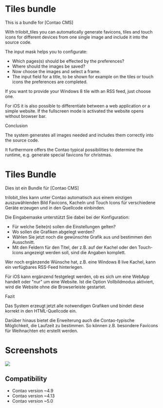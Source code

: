 Tiles bundle
============

This is a bundle for [Contao CMS]

With trilobit_tiles you can automatically generate favicons, tiles and touch icons for different devices from one single image and include it into the source code.

The input mask helps you to configurate:

* Which pages(s) should be effected by the preferences?
* Where should the images be saved?
* Now choose the images and select a frame.
* The input field for a title, to be shown for example on the tiles or touch icons the preferences are completed.

If you want to provide your Windows 8 tile with an RSS feed, just choose one.

For iOS it is also possible to differentiate between a web application or a simple website. If the fullscreen mode is activated the website opens without browser bar.

Conclusion

The system generates all images needed and includes them correctly into the source code.

It furthermore offers the Contao typical possibilities to determine the runtime, e.g. generate special favicons for christmas.


Tiles Bundle
============

Dies ist ein Bundle für [Contao CMS]

trilobit_tiles kann unter Contao automatisch aus einem einzigen auszuwählenden Bild Favicons, Kacheln und Touch Icons für verschiedene Geräte erzeugen und in den Quellcode einbinden.

Die Eingabemaske unterstützt Sie dabei bei der Konfiguration:

* Für welche Seite(n) sollen die Einstellungen gelten?
* Wo sollen die Grafiken abgelegt werden?
* Wählen Sie jetzt noch die gewünschte Grafik aus und bestimmen den Ausschnitt.
* Mit den Feldern für den Titel, der z.B. auf der Kachel oder den Touch-Icons angezeigt werden soll, sind die Angaben komplett.

Wer noch ergänzende Wünsche hat, z.B. eine Windows 8 live Kachel, kann ein verfügbares RSS-Feed hinterlegen.

Für iOS kann ergänzend festgelegt werden, ob es sich um eine WebApp handelt oder "nur" um eine Website. Ist die Option Vollbildmodus aktiviert, wird die Website ohne die Browserleiste gestartet.

Fazit

Das System erzeugt jetzt alle notwendigen Grafiken und bindet diese korrekt in den HTML-Quellcode ein.

Darüber hinaus bietet die Erweiterung auch die Contao-typische Möglichkeit, die Laufzeit zu bestimmen. So können z.B. besondere Favicons für Weihnachten etc erstellt werden.


Screenshots
===========

![](docs/images/contao-tiles-bundle.png)



Compatibility
-------------

- Contao version ~4.9
- Contao version ~4.13
- Contao version ~5.0

